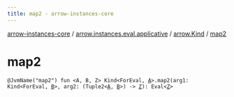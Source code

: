 ```yaml
---
title: map2 - arrow-instances-core
---
```


[arrow-instances-core](../../index.html) / [arrow.instances.eval.applicative](../index.html) / [arrow.Kind](index.html) / [map2](./map2.html)

# map2

`@JvmName("map2") fun <A, B, Z> Kind<ForEval, `[`A`](map2.html#A)`>.map2(arg1: Kind<ForEval, `[`B`](map2.html#B)`>, arg2: (Tuple2<`[`A`](map2.html#A)`, `[`B`](map2.html#B)`>) -> `[`Z`](map2.html#Z)`): Eval<`[`Z`](map2.html#Z)`>`